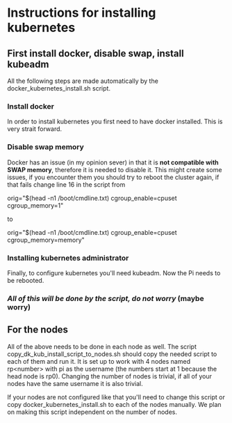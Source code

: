 # Instructions for installing kubernetes

## First install docker, disable swap, install kubeadm

All the following steps are made automatically by the 
docker_kubernetes_install.sh script.

### Install docker
In order to install kubernetes you first need to have docker installed. This is 
very strait forward.

### Disable swap memory
Docker has an issue (in my opinion sever) in that it is **not compatible with 
SWAP memory**, therefore it is needed to disable it. This might create some 
issues, if you encounter them you should try to reboot the cluster again, if 
that fails change line 16 in the script from

orig="$(head -n1 /boot/cmdline.txt) cgroup_enable=cpuset cgroup_memory=1"

to

orig="$(head -n1 /boot/cmdline.txt) cgroup_enable=cpuset cgroup_memory=memory"

### Installing kubernetes administrator

Finally, to configure kubernetes you'll need kubeadm. Now the Pi needs to be 
rebooted.

### *All of this will be done by the script, do not worry* (maybe worry)

## For the nodes

All of the above needs to be done in each node as well. The script
copy_dk_kub_install_script_to_nodes.sh should copy the needed script to each of 
them and run it. It is set up to work with 4 nodes named rp\<number\> with pi as 
the username (the numbers start at 1 because the head node is rp0). Changing 
the number of nodes is trivial, if all of your nodes have the same username it 
is also trivial.

If your nodes are not configured like that you'll need to change 
this script or copy docker_kubernetes_install.sh to each of the nodes manually.
We plan on making this script independent on the number of nodes.